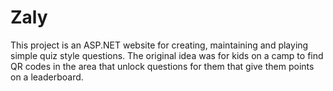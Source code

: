 # Zaly
This project is an ASP.NET website for creating, maintaining and playing simple quiz style questions.
The original idea was for kids on a camp to find QR codes in the area that unlock questions for them that give them points on a leaderboard.
